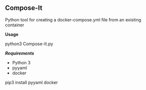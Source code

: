 **Compose-It**
------------------------------

Python tool for creating a docker-compose.yml file from an existing container

**Usage**

python3 Compose-It.py <Container Name or Id> 

***Requirements***

* Python 3
* pyyaml
* docker

pip3 install pyyaml docker
